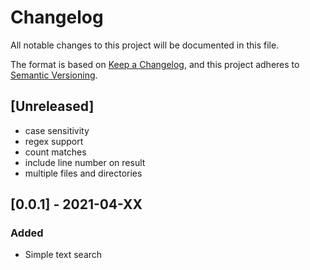 # Changelog

All notable changes to this project will be documented in this file.

The format is based on [Keep a Changelog](https://keepachangelog.com/en/1.0.0/),
and this project adheres to [Semantic Versioning](https://semver.org/spec/v2.0.0.html).

## [Unreleased]

- case sensitivity
- regex support
- count matches
- include line number on result
- multiple files and directories

## [0.0.1] - 2021-04-XX

### Added

- Simple text search

